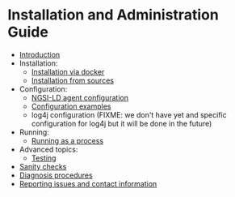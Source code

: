 # Installation and Administration Guide

* [Introduction](./introduction.md)
* Installation:
    * [Installation via docker](./install_with_docker.md)
    * [Installation from sources](./install_from_sources.md)
* Configuration:
    * [NGSI-LD agent configuration](./ngsi_agent_conf.md)
    * [Configuration examples](./configuration_examples.md)
    * log4j configuration (FIXME: we don't have yet and specific configuration for log4j but it will be done in the future)
* Running:
    * [Running as a process](./running_as_process.md)
* Advanced topics:
    * [Testing](./testing.md)
* [Sanity checks](./sanity_checks.md)
* [Diagnosis procedures](./diagnosis_procedures.md)
* [Reporting issues and contact information](./issues_and_contact.md)
